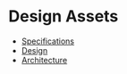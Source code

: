 # Design Assets

- [Specifications](./specifications.md)
- [Design](./design.md)
- [Architecture](./architecture.md)
